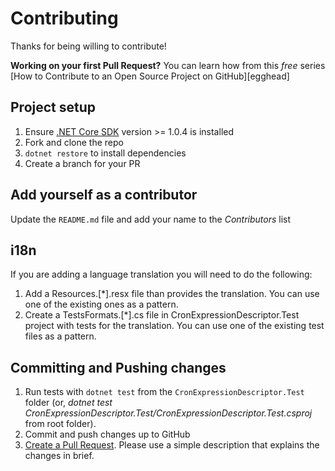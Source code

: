 # Contributing

Thanks for being willing to contribute!

**Working on your first Pull Request?** You can learn how from this *free* series
[How to Contribute to an Open Source Project on GitHub][egghead]

## Project setup

1. Ensure [.NET Core SDK](https://www.microsoft.com/net/download/core#/sdk) version >= 1.0.4 is installed
2. Fork and clone the repo
3. `dotnet restore` to install dependencies
4. Create a branch for your PR

## Add yourself as a contributor

Update the `README.md` file and add your name to the _Contributors_ list

## i18n

If you are adding a language translation you will need to do the following:

1. Add a Resources.[*].resx file than provides the translation.  You can use one of the existing ones as a pattern.
2. Create a TestsFormats.[*].cs file in CronExpressionDescriptor.Test project with tests for the translation.  You can use one of the existing test files as a pattern.

## Committing and Pushing changes

1. Run tests with `dotnet test` from the `CronExpressionDescriptor.Test` folder (or, _dotnet test CronExpressionDescriptor.Test/CronExpressionDescriptor.Test.csproj_ from root folder).
2. Commit and push changes up to GitHub
1. [Create a Pull Request](https://help.github.com/articles/creating-a-pull-request/).  Please use a simple description that explains the changes in brief.
